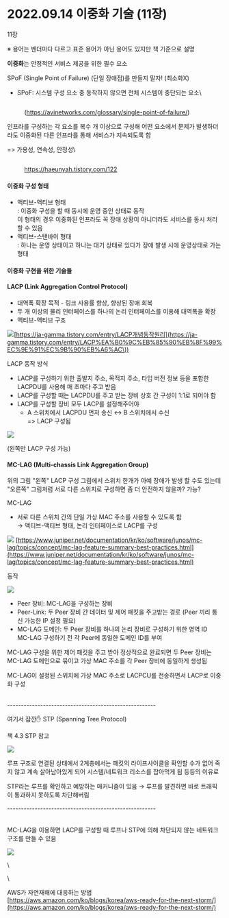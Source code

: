 # 2022.09.14 이중화 기술 (11장)

11장

※ 용어는 벤더마다 다르고 표준 용어가 아닌 용어도 있지만 책 기준으로 설명

**이중화**는 안정적인 서비스 제공을 위한 필수 요소

SPoF (Single Point of Failure) (단일 장애점)를 만들지 말자! (최소화X)

* SPoF: 시스템 구성 요소 중 동작하지 않으면 전체 시스템이 중단되는 요소\


<figure><img src="../../../../.gitbook/assets/image (37).png" alt=""><figcaption><p>(<a href="https://avinetworks.com/glossary/single-point-of-failure/">https://avinetworks.com/glossary/single-point-of-failure/</a>)</p></figcaption></figure>

인프라를 구성하는 각 요소를 복수 개 이상으로 구성해 어떤 요소에서 문제가 발생하더라도 이중화된 다른 인프라를 통해 서비스가 지속되도록 함

\=> 가용성, 연속성, 안정성\


<figure><img src="../../../../.gitbook/assets/image (8).png" alt=""><figcaption><p><a href="https://haeunyah.tistory.com/122)">https://haeunyah.tistory.com/122<br></a></p></figcaption></figure>

#### 이중화 구성 형태 <a href="#id-2022.09.14" id="id-2022.09.14"></a>

* 액티브-액티브 형태\
  : 이중화 구성을 할 때 동시에 운영 중인 상태로 동작\
  이 형태의 경우 이중화된 인프라도 꼭 장애 상황이 아니더라도 서비스를 동시 처리할 수 있음
* 액티브-스탠바이 형태\
  : 하나는 운영 상태이고 하나는 대기 상태로 있다가 장애 발생 시에 운영상태로 가는 형태

#### **이중화 구현을 위한 기술들** <a href="#id-2022.09.14" id="id-2022.09.14"></a>

#### LACP (Link Aggregation Control Protocol) <a href="#id-2022.09.14-lacp-linkaggregationcontrolprotocol" id="id-2022.09.14-lacp-linkaggregationcontrolprotocol"></a>

* 대역폭 확장 목적 - 링크 사용률 향상, 향상된 장애 회복
* 두 개 이상의 물리 인터페이스를 하나의 논리 인터페이스를 이용해 대역폭을 확장
* 액티브-액티브 구조

![](<../../../../.gitbook/assets/image (31).png>)[https://ja-gamma.tistory.com/entry/LACP개념동작원리](https://ja-gamma.tistory.com/entry/LACP%EA%B0%9C%EB%85%90%EB%8F%99%EC%9E%91%EC%9B%90%EB%A6%AC\))

LACP 동작 방식

* LACP를 구성하기 위한 출발지 주소, 목적지 주소, 타입 버전 정보 등을 포함한 LACPDU를 사용해 매 초마다 주고 받음
* LACP를 구성할 때는 LACPDU를 주고 받는 장비 상호 간 구성이 1:1로 되어야 함
* LACP를 구성할 장비 모두 LACP를 설정해주어야
  * A 스위치에서 LACPDU 먼저 송신 ↔ B 스위치에서 수신\
    \=> LACP 구성됨

![](<../../../../.gitbook/assets/image (2).png>)

(왼쪽만 LACP 구성 가능)



#### MC-LAG (Multi-chassis Link Aggregation Group) <a href="#id-2022.09.14-mc-lag-multi-chassislinkaggregationgroup" id="id-2022.09.14-mc-lag-multi-chassislinkaggregationgroup"></a>

위의 그림 "왼쪽" LACP 구성 그림에서 스위치 한개가 아예 장애가 발생 할 수도 있는데 "오른쪽" 그림처럼 서로 다른 스위치로 구성하면 좀 더 안전하지 않을까? 가능?

MC-LAG

* 서로 다른 스위치 간의 단일 가상 MAC 주소를 사용할 수 있도록 함\
  → 액티브-액티브 형태, 논리 인터페이스로 LACP를 구성

![](<../../../../.gitbook/assets/image (5).png>) [https://www.juniper.net/documentation/kr/ko/software/junos/mc-lag/topics/concept/mc-lag-feature-summary-best-practices.html](https://www.juniper.net/documentation/kr/ko/software/junos/mc-lag/topics/concept/mc-lag-feature-summary-best-practices.html)

동작

![](<../../../../.gitbook/assets/image (1).png>)

* Peer 장비: MC-LAG을 구성하는 장비
* Peer-Link: 두 Peer 장비 간 데이터 및 제어 패킷을 주고받는 경로 (Peer 끼리 통신 가능한 IP 설정 필요)
* MC-LAG 도메인: 두 Peer 장비를 하나의 논리 장비로 구성하기 위한 영역 ID\
  MC-LAG 구성하기 전 각 Peer에 동일한 도메인 ID를 부여



MC-LAG 구성을 위한 제어 패킷을 주고 받아 정상적으로 완료되면 두 Peer 장비는 MC-LAG 도메인으로 묶이고 가상 MAC 주소를 각 Peer 장비에 동일하게 생성됨

MC-LAG이 설정된 스위치에 가상 MAC 주소로 LACPCU를 전송하면서 LACP로 이중화 구성

\
\------------------------------------------------------

여기서 잠깐✋ STP (Spanning Tree Protocol)

책 4.3 STP 참고

![](<../../../../.gitbook/assets/image (24).png>)

루프 구조로 연결된 상태에서 2계층에서는 패킷의 라이프사이클을 확인할 수가 없어 죽지 않고 계속 살아남아있게 되어 시스템/네트워크 리소스를 잡아먹게 됨 등등의 이유로

STP라는 루프를 확인하고 예방하는 매커니즘이 있음 → 루프를 발견하면 바로 트래픽이 통과하지 못하도록 차단해버림

\------------------------------------------------------

\
MC-LAG을 이용하면 LACP를 구성할 때 루프나 STP에 의해 차단되지 않는 네트워크 구조를 만들 수 있음

![](<../../../../.gitbook/assets/image (7).png>)

\


\


AWS가 자연재해에 대응하는 방법 [https://aws.amazon.com/ko/blogs/korea/aws-ready-for-the-next-storm/](https://aws.amazon.com/ko/blogs/korea/aws-ready-for-the-next-storm/)
